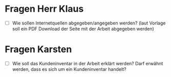 # Fragen Herr Klaus
- [ ] Wie sollen Internetquellen abgegeben/angegeben werden? (laut Vorlage soll ein PDF Download der Seite mit der 
Arbeit abgegeben werden)

# Fragen Karsten
- [ ] Wie soll das Kundeninventar in der Arbeit erklärt werden? Darf erwähnt werden, dass es sich um ein Kundeninventar 
handelt?